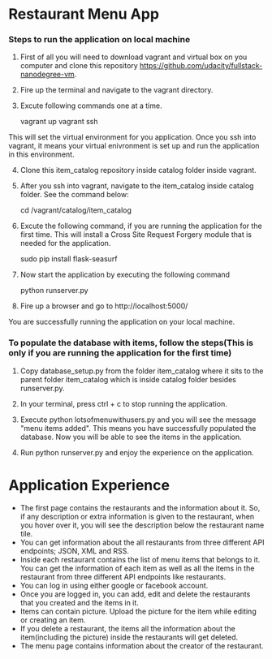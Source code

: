 # Restaurant Menu App

### Steps to run the application on local machine
1) First of all you will need to download vagrant and virtual box on you computer and clone this repository https://github.com/udacity/fullstack-nanodegree-vm.

2) Fire up the terminal and navigate to the vagrant directory.

3) Excute following commands one at a time.

    vagrant up
    vagrant ssh
    
This will set the virtual environment for you application.
Once you ssh into vagrant, it means your virtual enivronment is set up and run the application in this environment.

4) Clone this item_catalog repository inside catalog folder inside vagrant.

5) After you ssh into vagrant, navigate to the item_catalog inside catalog folder. See the command below:

    cd /vagrant/catalog/item_catalog

6) Excute the following command, if you are running the application for the first time. This will install a Cross Site Request Forgery module that is needed for the application.

    sudo pip install flask-seasurf
    
7) Now start the application by executing the following command

    python runserver.py
    
8) Fire up a browser and go to http://localhost:5000/

You are successfully running the application on your local machine.

### To populate the database with items, follow the steps(This is only if you are running the application for the first time)

1) Copy database_setup.py from the folder item_catalog where it sits to the parent folder item_catalog which is inside catalog folder besides runserver.py.

2) In your terminal, press ctrl + c to stop running the application.

2) Execute python lotsofmenuwithusers.py and you will see the message "menu items added". This means you have successfully populated the database. Now you will be able to see the items in the application. 

3) Run python runserver.py and enjoy the experience on the application.


# Application Experience
* The first page contains the restaurants and the information about it. So, if any description or extra information is given to the restaurant, when you hover over it, you will see the description below the restaurant name tile.
* You can get information about the all restaurants from three different API endpoints; JSON, XML and RSS.
* Inside each restaurant contains the list of menu items that belongs to it. You can get the information of each item as well as all the items in the restaurant from three different API endpoints like restaurants.
* You can log in using either google or facebook account.
* Once you are logged in, you can add, edit and delete the restaurants that you created and the items in it.
* Items can contain picture. Upload the picture for the item while editing or creating an item.
* If you delete a restaurant, the items all the information about the item(including the picture) inside the restaurants will get deleted.
* The menu page contains information about the creator of the restaurant.